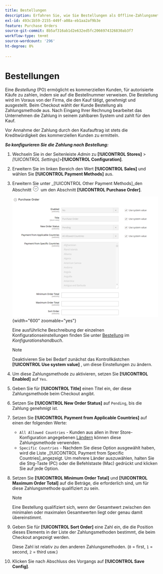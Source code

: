 ```yaml
---
title: Bestellungen
description: Erfahren Sie, wie Sie Bestellungen als Offline-Zahlungsmethode in Ihrem Geschäft einrichten.
exl-id: 493c1b59-2155-449f-a08a-eb1aa2af9b3e
feature: Purchase Orders
source-git-commit: 8b5af316ab1d2e632ed5fc2066974326830ab3f7
workflow-type: tm+mt
source-wordcount: '296'
ht-degree: 0%

---
```


# Bestellungen

Eine _Bestellung_ (PO) ermöglicht es kommerziellen Kunden, für autorisierte Käufe zu zahlen, indem sie auf die Bestellnummer verweisen. Die Bestellung wird im Voraus von der Firma, die den Kauf tätigt, genehmigt und ausgestellt. Beim Checkout wählt der Kunde Bestellung als Zahlungsmethode aus. Nach Eingang Ihrer Rechnung bearbeitet das Unternehmen die Zahlung in seinem zahlbaren System und zahlt für den Kauf.

Vor Annahme der Zahlung durch den Kaufauftrag ist stets die Kreditwürdigkeit des kommerziellen Kunden zu ermitteln.

**_So konfigurieren Sie die Zahlung nach Bestellung:_**

1. Wechseln Sie in der Seitenleiste _Admin_ zu **[!UICONTROL Stores]** > _[!UICONTROL Settings]_>**[!UICONTROL Configuration]**.

1. Erweitern Sie im linken Bereich den Wert **[!UICONTROL Sales]** und wählen Sie **[!UICONTROL Payment Methods]** aus.

1. Erweitern Sie unter _[!UICONTROL Other Payment Methods]_den Abschnitt ![Erweiterungsauswahl](../assets/icon-display-expand.png) um den Abschnitt **[!UICONTROL Purchase Order]**.

   ![Bestellung](../configuration-reference/sales/assets/payment-methods-purchase-order.png){width="600" zoomable="yes"}

   Eine ausführliche Beschreibung der einzelnen Konfigurationseinstellungen finden Sie unter [Bestellung](../configuration-reference/sales/payment-methods.md#purchase-order) im _Konfigurationshandbuch_.

   >[!NOTE]
   >
   >Deaktivieren Sie bei Bedarf zunächst das Kontrollkästchen **[!UICONTROL Use system value]** , um diese Einstellungen zu ändern.

1. Um diese Zahlungsmethode zu aktivieren, setzen Sie **[!UICONTROL Enabled]** auf `Yes`.

1. Geben Sie für **[!UICONTROL Title]** einen Titel ein, der diese Zahlungsmethode beim Checkout angibt.

1. Setzen Sie **[!UICONTROL New Order Status]** auf `Pending`, bis die Zahlung genehmigt ist.

1. Setzen Sie **[!UICONTROL Payment from Applicable Countries]** auf einen der folgenden Werte:

   - `All Allowed Countries` - Kunden aus allen in Ihrer Store-Konfiguration angegebenen [Ländern](../getting-started/store-details.md#country-options) können diese Zahlungsmethode verwenden.
   - `Specific Countries` - Nachdem Sie diese Option ausgewählt haben, wird die Liste _[!UICONTROL Payment from Specific Countries]_angezeigt. Um mehrere Länder auszuwählen, halten Sie die Strg-Taste (PC) oder die Befehlstaste (Mac) gedrückt und klicken Sie auf jede Option.

1. Setzen Sie **[!UICONTROL Minimum Order Total]** und **[!UICONTROL Maximum Order Total]** auf die Beträge, die erforderlich sind, um für diese Zahlungsmethode qualifiziert zu sein.

   >[!NOTE]
   >
   >Eine Bestellung qualifiziert sich, wenn der Gesamtwert zwischen den minimalen oder maximalen Gesamtwerten liegt oder genau damit übereinstimmt.

1. Geben Sie für **[!UICONTROL Sort Order]** eine Zahl ein, die die Position dieses Elements in der Liste der Zahlungsmethoden bestimmt, die beim Checkout angezeigt werden.

   Diese Zahl ist relativ zu den anderen Zahlungsmethoden. (`0` = first, `1` = second, `2` = third usw.)

1. Klicken Sie nach Abschluss des Vorgangs auf **[!UICONTROL Save Config]**.
